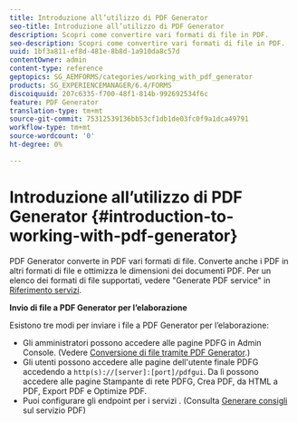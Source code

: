 ```yaml
---
title: Introduzione all’utilizzo di PDF Generator
seo-title: Introduzione all’utilizzo di PDF Generator
description: Scopri come convertire vari formati di file in PDF.
seo-description: Scopri come convertire vari formati di file in PDF.
uuid: 1bf3a811-ef8d-481e-8b8d-1a910da8c57d
contentOwner: admin
content-type: reference
geptopics: SG_AEMFORMS/categories/working_with_pdf_generator
products: SG_EXPERIENCEMANAGER/6.4/FORMS
discoiquuid: 207c6335-f700-48f1-814b-992692534f6c
feature: PDF Generator
translation-type: tm+mt
source-git-commit: 75312539136bb53cf1db1de03fc0f9a1dca49791
workflow-type: tm+mt
source-wordcount: '0'
ht-degree: 0%

---
```



# Introduzione all’utilizzo di PDF Generator {#introduction-to-working-with-pdf-generator}

PDF Generator converte in PDF vari formati di file. Converte anche i PDF in altri formati di file e ottimizza le dimensioni dei documenti PDF. Per un elenco dei formati di file supportati, vedere &quot;Generate PDF service&quot; in [Riferimento servizi](https://www.adobe.com/go/learn_aemforms_services_63).

**Invio di file a PDF Generator per l’elaborazione**

Esistono tre modi per inviare i file a PDF Generator per l’elaborazione:

* Gli amministratori possono accedere alle pagine PDFG in Admin Console. (Vedere [Conversione di file tramite PDF Generator](/help/forms/using/admin-help/converting-files-using-pdf-generator.md).)
* Gli utenti possono accedere alle pagine dell&#39;utente finale PDFG accedendo a `http(s)://[server]:[port]/pdfgui`. Da lì possono accedere alle pagine Stampante di rete PDFG, Crea PDF, da HTML a PDF, Export PDF e Optimize PDF.
* Puoi configurare gli endpoint per i servizi . (Consulta <!--Fix broken link Managing Endpoints and --> [Generare consigli](/help/forms/using/admin-help/configuring-watched-folder-endpoints.md#generate-pdf-service-recommendations) sul servizio PDF)

